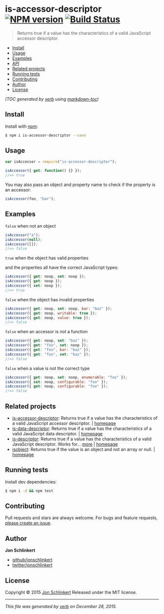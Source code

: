 # is-accessor-descriptor [![NPM version](https://img.shields.io/npm/v/is-accessor-descriptor.svg)](https://www.npmjs.com/package/is-accessor-descriptor) [![Build Status](https://img.shields.io/travis/jonschlinkert/is-accessor-descriptor.svg)](https://travis-ci.org/jonschlinkert/is-accessor-descriptor)

> Returns true if a value has the characteristics of a valid JavaScript accessor descriptor.

- [Install](#install)
- [Usage](#usage)
- [Examples](#examples)
- [API](#api)
- [Related projects](#related-projects)
- [Running tests](#running-tests)
- [Contributing](#contributing)
- [Author](#author)
- [License](#license)

_(TOC generated by [verb](https://github.com/verbose/verb) using [markdown-toc](https://github.com/jonschlinkert/markdown-toc))_

## Install

Install with [npm](https://www.npmjs.com/):

```sh
$ npm i is-accessor-descriptor --save
```

## Usage

```js
var isAccessor = require("is-accessor-descriptor");

isAccessor({ get: function() {} });
//=> true
```

You may also pass an object and property name to check if the property is an accessor:

```js
isAccessor(foo, "bar");
```

## Examples

`false` when not an object

```js
isAccessor("a");
isAccessor(null);
isAccessor([]);
//=> false
```

`true` when the object has valid properties

and the properties all have the correct JavaScript types:

```js
isAccessor({ get: noop, set: noop });
isAccessor({ get: noop });
isAccessor({ set: noop });
//=> true
```

`false` when the object has invalid properties

```js
isAccessor({ get: noop, set: noop, bar: "baz" });
isAccessor({ get: noop, writable: true });
isAccessor({ get: noop, value: true });
//=> false
```

`false` when an accessor is not a function

```js
isAccessor({ get: noop, set: "baz" });
isAccessor({ get: "foo", set: noop });
isAccessor({ get: "foo", bar: "baz" });
isAccessor({ get: "foo", set: "baz" });
//=> false
```

`false` when a value is not the correct type

```js
isAccessor({ get: noop, set: noop, enumerable: "foo" });
isAccessor({ set: noop, configurable: "foo" });
isAccessor({ get: noop, configurable: "foo" });
//=> false
```

## Related projects

- [is-accessor-descriptor](https://www.npmjs.com/package/is-accessor-descriptor): Returns true if a value has the characteristics of a valid JavaScript accessor descriptor. | [homepage](https://github.com/jonschlinkert/is-accessor-descriptor)
- [is-data-descriptor](https://www.npmjs.com/package/is-data-descriptor): Returns true if a value has the characteristics of a valid JavaScript data descriptor. | [homepage](https://github.com/jonschlinkert/is-data-descriptor)
- [is-descriptor](https://www.npmjs.com/package/is-descriptor): Returns true if a value has the characteristics of a valid JavaScript descriptor. Works for… [more](https://www.npmjs.com/package/is-descriptor) | [homepage](https://github.com/jonschlinkert/is-descriptor)
- [isobject](https://www.npmjs.com/package/isobject): Returns true if the value is an object and not an array or null. | [homepage](https://github.com/jonschlinkert/isobject)

## Running tests

Install dev dependencies:

```sh
$ npm i -d && npm test
```

## Contributing

Pull requests and stars are always welcome. For bugs and feature requests, [please create an issue](https://github.com/jonschlinkert/is-accessor-descriptor/issues/new).

## Author

**Jon Schlinkert**

- [github/jonschlinkert](https://github.com/jonschlinkert)
- [twitter/jonschlinkert](http://twitter.com/jonschlinkert)

## License

Copyright © 2015 [Jon Schlinkert](https://github.com/jonschlinkert)
Released under the MIT license.

---

_This file was generated by [verb](https://github.com/verbose/verb) on December 28, 2015._
